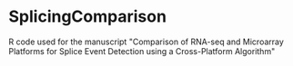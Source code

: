 # SplicingComparison
R code used for the manuscript "Comparison of RNA-seq and Microarray Platforms for Splice Event Detection using a Cross-Platform Algorithm"
